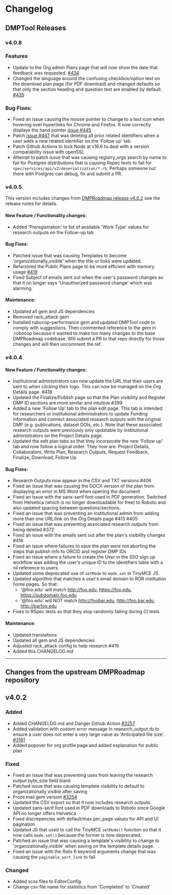 # Changelog

## DMPTool Releases

### v4.0.8

### Features
- Update to the Org admin Plans page that will now show the date that feedback was requested. [#434](https://github.com/CDLUC3/dmptool/issues/434)
- Changed the language around the confusing checkbox/option text on the download plan page (for PDF download) and changed defaults so that only the section heading and question text are enabled by default. [#435](https://github.com/CDLUC3/dmptool/issues/435)

### Bug Fixes:
- Fixed an issue causing the mouse pointer to change to a text icon when hovering over hyperlinks for Chrome and Firefox. It now correctly displays the hand pointer [issue #445](https://github.com/CDLUC3/dmptool/issues/445)
- Patch [issue #447](https://github.com/CDLUC3/dmptool/issues/447) that was deleting all prior related identifiers when a user adds a new related identifier on the 'Follow up' tab.
- Patch Github Actions to lock Node at v16.6 to deal with a version compatability issue with openSSL
- Attempt to patch issue that was causing registry_orgs search by name to fail for Postgres distributions that is causing Rspec tests to fail for `spec/services/api/v2/deserialization/*.rb`. Perhaps someone out there with Postgres can debug, fix and submit a PR.

### v4.0.5
This version includes changes from [DMPRoadmap release v4.0.2](https://github.com/DMPRoadmap/roadmap/releases/tag/v4.0.2) see the release notes for details.

#### New Feature / Functionality changes:
- Added 'Preregistration' to list of available 'Work Type' values for research outputs on the Follow-up tab

#### Bug Fixes:
- Patched issue that was causing Templates to become 'organizationally_visible' when the title or links were updated.
- Refactored the Public Plans page to be more efficient with memory usage [#419](https://github.com/CDLUC3/dmptool/issues/419)
- Fixed Subject of emails sent out when the user's password changes so that it no longer says 'Unauthorized password change' which was alarming.

#### Maintenance:
- Updated all gem and JS dependencies
- Removed rack_attack gem
- Installed rubocop-performance gem and updated DMPTool code to comply with suggestions. Then commented reference to the gem in .rubocop because it wanted to make too many changes to the base DMPRoadmap codebase. Will submit a PR to that repo directly for those changes and will then uncomment the ref.

### v4.0.4
#### New Feature / Functionality changes:
- Institutional administrators can now update the URL that their users are sent to when clicking their logo. This can now be managed on the Org Details page. #418
- Updated the Finalize/Publish page so that the Plan visibility and Register DMP ID sections are more similar and intuitive #399
- Added a new 'Follow Up' tab to the plan edit page. This tab is intended for researchers or institutional administrators to update Funding information and connect associated research outputs with the original DMP (e.g. publications, dataset DOIs, etc.). Note that these associated research outputs were previously only updatable by institutional administrators on the Project Details page.
- Updated the edit plan tabs so that they incorporate the new 'Follow up' tab and now follow a logical order. They now are: Project Details, Collaborators, Write Plan, Research Outputs, Request Feedback, Finalize, Download, Follow Up

#### Bug Fixes:
- Research Outputs now appear in the CSV and TXT versions #406
- Fixed an issue that was causing the DOCX version of the plan from displaying an error in MS Word when opening the document
- Fixed an issue with the sans-serif font used in PDF generation. Switched from Helvetica (which is no longer downloadable for free) to Roboto and also updated spacing between questions/sections.
- Fixed an issue that was preventing an institutional admin from adding more than one URL/link on the Org Details page #413  #405
- Fixed an issue that was preventing associated research outputs from being deleted #372
- Fixed an issue with the emails sent out after the plan's visibility changes #416
- Fixed an issue where failures to save the plan were not aborting the steps that publish info to ORCID and register DMP IDs
- Fixed an issue where a failure to create the User in the SSO sign up workflow was adding the user's unique ID to the identifiers table with a nil reference to users.
- Updated some deprecated use of `setMode` to `mode.set` in TinyMCE JS.
- Updated algorithm that matches a user's email domain to ROR institution home pages. So that:
  - '@foo.edu' will match http://foo.edu, https://foo.edu, https://subdomain.foo.edu
  - '@foo.edu' will NOT match http://foobar.edu, http://foo.bar.edu, http://barfoo.edu
- Fixes to RSpec tests so that they stop randomly failing during CI tests

#### Maintenance:
- Updated translations
- Updated all gem and JS dependencies
- Adjusted rack_attack config to help research #419
- Added this CHANGELOG.md

---
## Changes from the upstream DMPRoadmap repository

## v4.0.2

### Added

- Added CHANGELOG.md and Danger Github Action [#3257](https://github.com/DMPRoadmap/roadmap/issues/3257)
- Added validation with custom error message in research_output.rb to ensure a user does not enter a very large value as 'Anticipated file size'. [#3161](https://github.com/DMPRoadmap/roadmap/issues/3161)
- Added popover for org profile page and added explanation for public plan

### Fixed

- Fixed an issue that was preventing uses from leaving the research output byte_size field blank
- Patched issue that was causing template visibility to default to organizationally visible after saving
- Froze mail gem version [#3254](https://github.com/DMPRoadmap/roadmap/issues/3254)
- Updated the CSV export so that it now includes research outputs
- Updated sans-serif font used in PDF downloads to Roboto since Google API no longer offers Helvetica
- Fixed discrepencies with default/max per_page values for API and UI pagination
- Updated JS that used to call the TinyMCE `setMode()` function so that it now calls `mode.set()` because the former is now deprecated.
- Patched an issue that was causing a template's visibility to change to 'organizationally_visible' when saving on the template details page.
- Fixed an issue with the Rails 6 keyword arguments change that was causing the `paginable_sort_link` to fail

### Changed

- Added scss files to EditorConfig
- Change csv file name for statistics from 'Completed' to 'Created'
